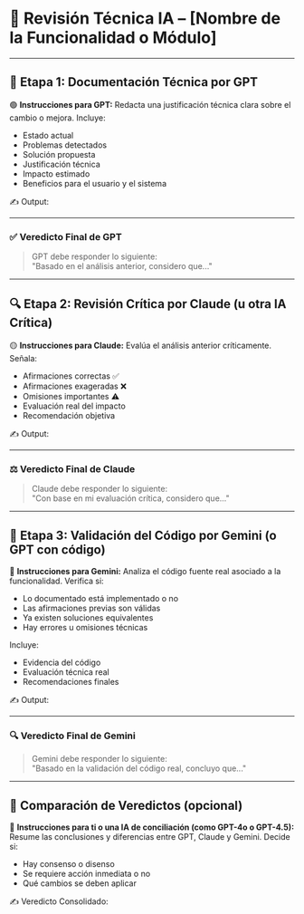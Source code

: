 # 🧪 Revisión Técnica IA – [Nombre de la Funcionalidad o Módulo]

---

## 🧠 Etapa 1: Documentación Técnica por GPT

🟢 **Instrucciones para GPT:**
Redacta una justificación técnica clara sobre el cambio o mejora. Incluye:
- Estado actual
- Problemas detectados
- Solución propuesta
- Justificación técnica
- Impacto estimado
- Beneficios para el usuario y el sistema

✍️ Output:
<!-- Pega aquí lo generado por GPT -->

---

### ✅ Veredicto Final de GPT
> GPT debe responder lo siguiente:  
"Basado en el análisis anterior, considero que..."

<!-- Pega aquí la conclusión final de GPT -->

---

## 🔍 Etapa 2: Revisión Crítica por Claude (u otra IA Crítica)

🟡 **Instrucciones para Claude:**
Evalúa el análisis anterior críticamente. Señala:
- Afirmaciones correctas ✅
- Afirmaciones exageradas ❌
- Omisiones importantes ⚠️
- Evaluación real del impacto
- Recomendación objetiva

✍️ Output:
<!-- Pega aquí lo generado por Claude -->

---

### ⚖️ Veredicto Final de Claude
> Claude debe responder lo siguiente:  
"Con base en mi evaluación crítica, considero que..."

<!-- Pega aquí la conclusión final de Claude -->

---

## 🧪 Etapa 3: Validación del Código por Gemini (o GPT con código)

🔵 **Instrucciones para Gemini:**
Analiza el código fuente real asociado a la funcionalidad. Verifica si:
- Lo documentado está implementado o no
- Las afirmaciones previas son válidas
- Ya existen soluciones equivalentes
- Hay errores u omisiones técnicas

Incluye:
- Evidencia del código
- Evaluación técnica real
- Recomendaciones finales

✍️ Output:
<!-- Pega aquí lo generado por Gemini -->

---

### 🔍 Veredicto Final de Gemini
> Gemini debe responder lo siguiente:  
"Basado en la validación del código real, concluyo que..."

<!-- Pega aquí la conclusión final de Gemini -->

---

## 🧩 Comparación de Veredictos (opcional)

👥 **Instrucciones para ti o una IA de conciliación (como GPT-4o o GPT-4.5):**  
Resume las conclusiones y diferencias entre GPT, Claude y Gemini. Decide si:
- Hay consenso o disenso
- Se requiere acción inmediata o no
- Qué cambios se deben aplicar

✍️ Veredicto Consolidado:
<!-- Redacta aquí la síntesis de todos los veredictos, o pídela a una IA conciliadora -->
